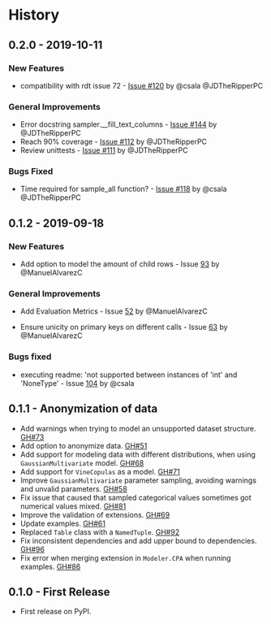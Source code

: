 # History

## 0.2.0 - 2019-10-11

### New Features

* compatibility with rdt issue 72 - [Issue #120](https://github.com/HDI-Project/SDV/issues/120) by @csala @JDTheRipperPC

### General Improvements

* Error docstring sampler.__fill_text_columns - [Issue #144](https://github.com/HDI-Project/SDV/issues/114) by @JDTheRipperPC
* Reach 90% coverage - [Issue #112](https://github.com/HDI-Project/SDV/issues/112) by @JDTheRipperPC
* Review unittests - [Issue #111](https://github.com/HDI-Project/SDV/issues/111) by @JDTheRipperPC

### Bugs Fixed

* Time required for sample_all function? - [Issue #118](https://github.com/HDI-Project/SDV/issues/118) by @csala @JDTheRipperPC

## 0.1.2 - 2019-09-18

### New Features

* Add option to model the amount of child rows - Issue [93](https://github.com/HDI-Project/SDV/issues/93) by @ManuelAlvarezC

### General Improvements

* Add Evaluation Metrics - Issue [52](https://github.com/HDI-Project/SDV/issues/52) by @ManuelAlvarezC

* Ensure unicity on primary keys on different calls - Issue [63](https://github.com/HDI-Project/SDV/issues/63) by @ManuelAlvarezC

### Bugs fixed

* executing readme: 'not supported between instances of 'int' and 'NoneType' - Issue [104](https://github.com/HDI-Project/SDV/issues/104) by @csala

## 0.1.1 - Anonymization of data

* Add warnings when trying to model an unsupported dataset structure. [GH#73](https://github.com/HDI-Project/SDV/issues/73)
* Add option to anonymize data. [GH#51](https://github.com/HDI-Project/SDV/issues/51)
* Add support for modeling data with different distributions, when using `GaussianMultivariate` model. [GH#68](https://github.com/HDI-Project/SDV/issues/68)
* Add support for `VineCopulas` as a model. [GH#71](https://github.com/HDI-Project/SDV/issues/71)
* Improve `GaussianMultivariate` parameter sampling, avoiding warnings and unvalid parameters. [GH#58](https://github.com/HDI-Project/SDV/issues/58)
* Fix issue that caused that sampled categorical values sometimes got numerical values mixed. [GH#81](https://github.com/HDI-Project/SDV/issues/81)
* Improve the validation of extensions. [GH#69](https://github.com/HDI-Project/SDV/issues/69)
* Update examples. [GH#61](https://github.com/HDI-Project/SDV/issues/61)
* Replaced `Table` class with a `NamedTuple`. [GH#92](https://github.com/HDI-Project/SDV/issues/92)
* Fix inconsistent dependencies and add upper bound to dependencies. [GH#96](https://github.com/HDI-Project/SDV/issues/96)
* Fix error when merging extension in `Modeler.CPA` when running examples. [GH#86](https://github.com/HDI-Project/SDV/issues/86)

## 0.1.0 - First Release

* First release on PyPI.
